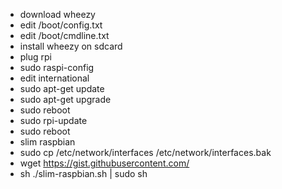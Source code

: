 - download wheezy
- edit /boot/config.txt
- edit /boot/cmdline.txt
- install wheezy on sdcard
- plug rpi
- sudo raspi-config
- edit international
- sudo apt-get update
- sudo apt-get upgrade
- sudo reboot
- sudo rpi-update
- sudo reboot
- slim raspbian
- sudo cp /etc/network/interfaces /etc/network/interfaces.bak
- wget https://gist.githubusercontent.com/
- sh ./slim-raspbian.sh | sudo sh
